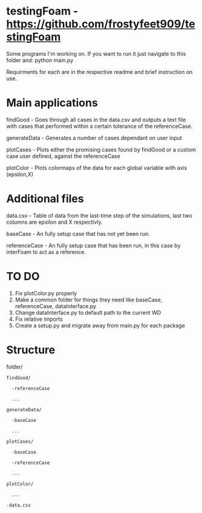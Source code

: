 # testingFoam - https://github.com/frostyfeet909/testingFoam
Some programs I'm working on. If you want to run it just navigate to this folder and: python main.py

Requirments for each are in the respective readme and brief instruction on use.

# Main applications
findGood - Goes through all cases in the data.csv and outputs a text file with cases that performed within a certain tolerance of the referenceCase.

generateData - Generates a number of cases dependant on user input

plotCases - Plots either the promising cases found by findGood or a custom case user defined, against the referenceCase

plotColor - Plots colormaps of the data for each global variable with axis (epsilon,X)

# Additional files
data.csv - Table of data from the last-time step of the simulations, last two columns are epsilon and X respectivly.

baseCase - An fully setup case that has not yet been run.

referenceCase - An fully setup case that has been run, in this case by interFoam to act as a reference.

# TO DO

1. Fix plotColor.py properly
2. Make a common folder for things they need like baseCase, referenceCase, dataInterface.py
3. Change dataInterface.py to default path to the current WD
4. Fix relative imports
5. Create a setup.py and migrate away from main.py for each package

# Structure

folder/

    findGood/
  
      -referenceCase
    
      ...
    
    generateData/
  
      -baseCase
    
      ...
    
    plotCases/
  
      -baseCase
    
      -referenceCase
    
      ...
    
    plotColor/
  
      ...
    
    -data.csv
  
